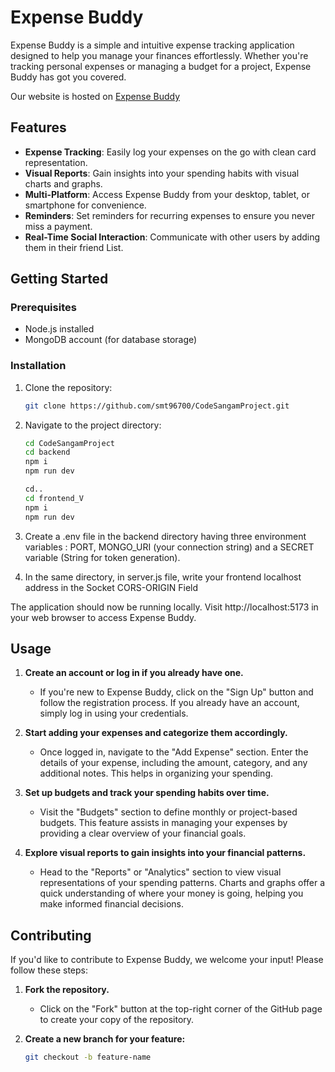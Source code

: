 # Expense Buddy

Expense Buddy is a simple and intuitive expense tracking application designed to help you manage your finances effortlessly. Whether you're tracking personal expenses or managing a budget for a project, Expense Buddy has got you covered.

Our website is hosted on [Expense Buddy](https://expense-buddy-ten.vercel.app/login)

## Features

- **Expense Tracking**: Easily log your expenses on the go with clean card representation.
- **Visual Reports**: Gain insights into your spending habits with visual charts and graphs.
- **Multi-Platform**: Access Expense Buddy from your desktop, tablet, or smartphone for convenience.
- **Reminders**: Set reminders for recurring expenses to ensure you never miss a payment.
- **Real-Time Social Interaction**: Communicate with other users by adding them in their friend List.

## Getting Started

### Prerequisites

- Node.js installed
- MongoDB account (for database storage)

### Installation


1. Clone the repository:

   ```bash
   git clone https://github.com/smt96700/CodeSangamProject.git

2. Navigate to the project directory:

   ```bash
   cd CodeSangamProject
   cd backend
   npm i
   npm run dev
   
   cd..
   cd frontend_V
   npm i
   npm run dev

3. Create a .env file in the backend directory having three environment variables :
   PORT, MONGO_URI (your connection string) and a SECRET variable (String for token generation).

4. In the same directory, in server.js file, write your frontend localhost address in the Socket CORS-ORIGIN Field

The application should now be running locally. Visit http://localhost:5173 in your web browser to access Expense Buddy.

## Usage

1. **Create an account or log in if you already have one.**
   - If you're new to Expense Buddy, click on the "Sign Up" button and follow the registration process. If you already have an account, simply log in using your credentials.

2. **Start adding your expenses and categorize them accordingly.**
   - Once logged in, navigate to the "Add Expense" section. Enter the details of your expense, including the amount, category, and any additional notes. This helps in organizing your spending.

3. **Set up budgets and track your spending habits over time.**
   - Visit the "Budgets" section to define monthly or project-based budgets. This feature assists in managing your expenses by providing a clear overview of your financial goals.

4. **Explore visual reports to gain insights into your financial patterns.**
   - Head to the "Reports" or "Analytics" section to view visual representations of your spending patterns. Charts and graphs offer a quick understanding of where your money is going, helping you make informed financial decisions.

## Contributing

If you'd like to contribute to Expense Buddy, we welcome your input! Please follow these steps:

1. **Fork the repository.**
   - Click on the "Fork" button at the top-right corner of the GitHub page to create your copy of the repository.

2. **Create a new branch for your feature:**
   ```bash
   git checkout -b feature-name

